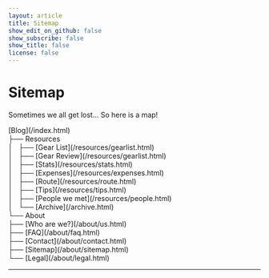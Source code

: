 ```yaml
---
layout: article
title: Sitemap
show_edit_on_github: false
show_subscribe: false
show_title: false
license: false
---
```


# Sitemap

Sometimes we all get lost... So here is a map!

<link rel="stylesheet" type="text/css" href="/assets/css/textdeco.css">
<span class="mono">
[Blog](/index.html)<br>
├── Resources<br>
│   ├── [Gear List](/resources/gearlist.html)<br>
│   ├── [Gear Review](/resources/gearlist.html)<br>
│   ├── [Stats](/resources/stats.html)<br>
│   ├── [Expenses](/resources/expenses.html)<br>
│   ├── [Route](/resources/route.html)<br>
│   ├── [Tips](/resources/tips.html)<br>
│   ├── [People we met](/resources/people.html)<br>
│   └── [Archive](/archive.html)<br>
└── About<br>
    ├── [Who are we?](/about/us.html)<br>
    ├── [FAQ](/about/faq.html)<br>
    ├── [Contact](/about/contact.html)<br>
    ├── [Sitemap](/about/sitemap.html)<br>
    └── [Legal](/about/legal.html)<br>
    </span>



***
